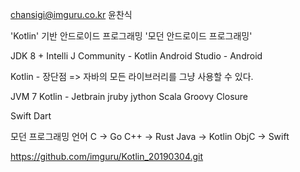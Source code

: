 chansigi@imguru.co.kr
윤찬식

'Kotlin' 기반 안드로이드 프로그래밍
'모던 안드로이드 프로그래밍'

JDK 8 + Intelli J Community - Kotlin
Android Studio - Android

Kotlin - 장단점
 => 자바의 모든 라이브러리를 그냥 사용할 수 있다.

JVM 7
Kotlin - Jetbrain
jruby
jython
Scala
Groovy
Closure

Swift
Dart

모던 프로그래밍 언어
C      ->  Go
C++    ->  Rust
Java   ->  Kotlin
ObjC   ->  Swift

https://github.com/imguru/Kotlin_20190304.git
